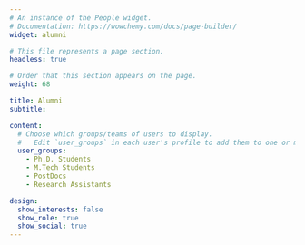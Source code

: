 ```yaml
---
# An instance of the People widget.
# Documentation: https://wowchemy.com/docs/page-builder/
widget: alumni

# This file represents a page section.
headless: true

# Order that this section appears on the page.
weight: 68

title: Alumni
subtitle:

content:
  # Choose which groups/teams of users to display.
  #   Edit `user_groups` in each user's profile to add them to one or more of these groups.
  user_groups:
    - Ph.D. Students
    - M.Tech Students
    - PostDocs
    - Research Assistants

design:
  show_interests: false
  show_role: true
  show_social: true
---
```

